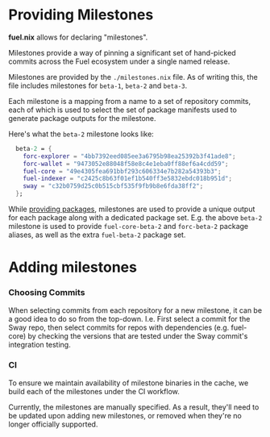 # Providing Milestones

**fuel.nix** allows for declaring "milestones".

Milestones provide a way of pinning a significant set of hand-picked commits
across the Fuel ecosystem under a single named release.

Milestones are provided by the `./milestones.nix` file. As of writing this,
the file includes milestones for `beta-1`, `beta-2` and `beta-3`.

Each milestone is a mapping from a name to a set of repository commits, each of
which is used to select the set of package manifests used to generate package
outputs for the milestone.

Here's what the `beta-2` milestone looks like:

```nix
  beta-2 = {
    forc-explorer = "4bb7392eed085ee3a6795b98ea25392b3f41ade8";
    forc-wallet = "9473052e88048f58e8c4e1eba0ff88ef6a4cdd59";
    fuel-core = "49e4305fea691bbf293c606334e7b282a54393b3";
    fuel-indexer = "c2425c8b63f01ef1b540ff3e5832ebdc018b951d";
    sway = "c32b0759d25c0b515cbf535f9fb9b8e6fda38ff2";
  };
```

While [providing packages](./providing-packages.md), milestones are used to
provide a unique output for each package along with a dedicated package set.
E.g. the above `beta-2` milestone is used to provide `fuel-core-beta-2` and
`forc-beta-2` package aliases, as well as the extra `fuel-beta-2` package set.

# Adding milestones

### Choosing Commits

When selecting commits from each repository for a new milestone, it can be
a good idea to do so from the top-down. I.e. First select a commit for the
Sway repo, then select commits for repos with dependencies (e.g. fuel-core)
by checking the versions that are tested under the Sway commit's integration
testing.

### CI

To ensure we maintain availability of milestone binaries in the cache, we build
each of the milestones under the CI workflow.

Currently, the milestones are manually specified. As a result, they'll need
to be updated upon adding new milestones, or removed when they're no longer
officially supported.
